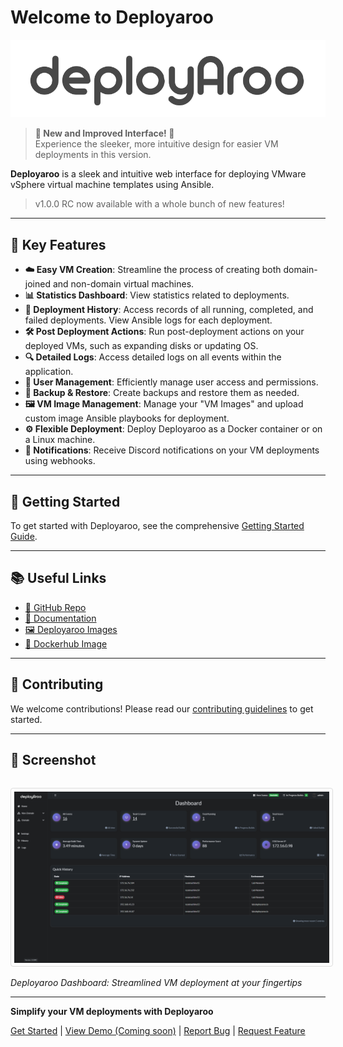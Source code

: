 # Welcome to Deployaroo

![Deployaroo Logo](assets/deployaroo_text_lightgrey.png)
   
> **🎉 New and Improved Interface! 🎉**  
> Experience the sleeker, more intuitive design for easier VM deployments in this version.

**Deployaroo** is a sleek and intuitive web interface for deploying VMware vSphere virtual machine templates using Ansible.

> v1.0.0 RC now available with a whole bunch of new features!

---

## 🚀 Key Features

- **☁️ Easy VM Creation**: Streamline the process of creating both domain-joined and non-domain virtual machines.
- **📊 Statistics Dashboard**: View statistics related to deployments.
- **📜 Deployment History**: Access records of all running, completed, and failed deployments. View Ansible logs for each deployment.
- **🛠 Post Deployment Actions**: Run post-deployment actions on your deployed VMs, such as expanding disks or updating OS.
- **🔍 Detailed Logs**: Access detailed logs on all events within the application.
- **👥 User Management**: Efficiently manage user access and permissions.
- **💾 Backup & Restore**: Create backups and restore them as needed.
- **🖼️ VM Image Management**: Manage your "VM Images" and upload custom image Ansible playbooks for deployment.
- **⚙️ Flexible Deployment**: Deploy Deployaroo as a Docker container or on a Linux machine.
- **🔔 Notifications**: Receive Discord notifications on your VM deployments using webhooks.

---

## 🏁 Getting Started

To get started with Deployaroo, see the comprehensive [Getting Started Guide](getting-started/overview.md).

---

## 📚 Useful Links

- [📂 GitHub Repo](https://github.com/blink-zero/deployaroo)
- [📖 Documentation](https://deployaroo.io)
- [🖼️ Deployaroo Images](https://deployaroo.io/download-images/)
- [🔵 Dockerhub Image](https://hub.docker.com/r/blinkzero/deployaroo)

---

## 🤝 Contributing

We welcome contributions! Please read our [contributing guidelines](contributing.md) to get started.

---

## 📸 Screenshot

<div style="text-align: center; margin-top: 2rem;">
  <img src="assets/screenshots/dashboard.png" alt="Deployaroo Dashboard" style="border: 1px solid #ddd; border-radius: 4px; padding: 5px; max-width: 100%; height: auto;">
</div>

*Deployaroo Dashboard: Streamlined VM deployment at your fingertips*

---

**Simplify your VM deployments with Deployaroo**

[Get Started](getting-started/overview.md) | [View Demo (Coming soon)](#) | [Report Bug](https://github.com/blink-zero/deployaroo/issues) | [Request Feature](https://github.com/blink-zero/deployaroo/issues)
